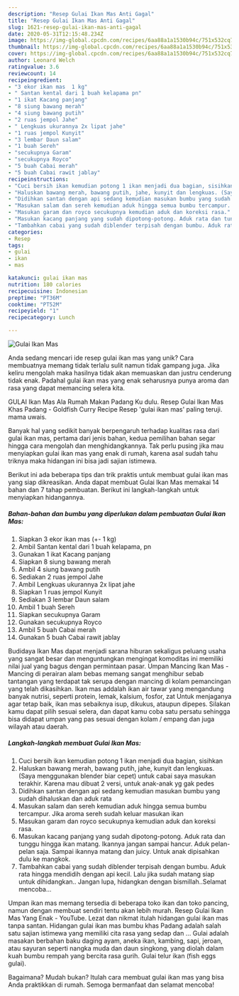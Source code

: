 ```yaml
---
description: "Resep Gulai Ikan Mas Anti Gagal"
title: "Resep Gulai Ikan Mas Anti Gagal"
slug: 1621-resep-gulai-ikan-mas-anti-gagal
date: 2020-05-31T12:15:48.234Z
image: https://img-global.cpcdn.com/recipes/6aa88a1a1530b94c/751x532cq70/gulai-ikan-mas-foto-resep-utama.jpg
thumbnail: https://img-global.cpcdn.com/recipes/6aa88a1a1530b94c/751x532cq70/gulai-ikan-mas-foto-resep-utama.jpg
cover: https://img-global.cpcdn.com/recipes/6aa88a1a1530b94c/751x532cq70/gulai-ikan-mas-foto-resep-utama.jpg
author: Leonard Welch
ratingvalue: 3.6
reviewcount: 14
recipeingredient:
- "3 ekor ikan mas  1 kg"
- " Santan kental dari 1 buah kelapama pn"
- "1 ikat Kacang panjang"
- "8 siung bawang merah"
- "4 siung bawang putih"
- "2 ruas jempol Jahe"
- " Lengkuas ukurannya 2x lipat jahe"
- "1 ruas jempol Kunyit"
- "3 lembar Daun salam"
- "1 buah Sereh"
- "secukupnya Garam"
- "secukupnya Royco"
- "5 buah Cabai merah"
- "5 buah Cabai rawit jablay"
recipeinstructions:
- "Cuci bersih ikan kemudian potong 1 ikan menjadi dua bagian, sisihkan"
- "Haluskan bawang merah, bawang putih, jahe, kunyit dan lengkuas. (Saya menggunakan blender biar cepet) untuk cabai saya masukan terakhir. Karena mau dibuat 2 versi, untuk anak-anak yg gak pedes"
- "Didihkan santan dengan api sedang kemudian masukan bumbu yang sudah dihaluskan dan aduk rata"
- "Masukan salam dan sereh kemudian aduk hingga semua bumbu tercampur. Jika aroma sereh sudah keluar masukan ikan"
- "Masukan garam dan royco secukupnya kemudian aduk dan koreksi rasa."
- "Masukan kacang panjang yang sudah dipotong-potong. Aduk rata dan tunggu hingga ikan matang. Ikannya jangan sampai hancur. Aduk pelan-pelan saja. Sampai ikannya matang dan juicy. Untuk anak dipisahkan dulu ke mangkok."
- "Tambahkan cabai yang sudah diblender terpisah dengan bumbu. Aduk rata hingga mendidih dengan api kecil. Lalu jika sudah matang siap untuk dihidangkan.. Jangan lupa, hidangkan dengan bismillah..Selamat mencoba..."
categories:
- Resep
tags:
- gulai
- ikan
- mas

katakunci: gulai ikan mas 
nutrition: 180 calories
recipecuisine: Indonesian
preptime: "PT36M"
cooktime: "PT52M"
recipeyield: "1"
recipecategory: Lunch

---
```



![Gulai Ikan Mas](https://img-global.cpcdn.com/recipes/6aa88a1a1530b94c/751x532cq70/gulai-ikan-mas-foto-resep-utama.jpg)

Anda sedang mencari ide resep gulai ikan mas yang unik? Cara membuatnya memang tidak terlalu sulit namun tidak gampang juga. Jika keliru mengolah maka hasilnya tidak akan memuaskan dan justru cenderung tidak enak. Padahal gulai ikan mas yang enak seharusnya punya aroma dan rasa yang dapat memancing selera kita.

GULAI Ikan Mas Ala Rumah Makan Padang Ku dulu. Resep Gulai Ikan Mas Khas Padang - Goldfish Curry Recipe Resep &#39;gulai ikan mas&#39; paling teruji. mama uwais.

Banyak hal yang sedikit banyak berpengaruh terhadap kualitas rasa dari gulai ikan mas, pertama dari jenis bahan, kedua pemilihan bahan segar hingga cara mengolah dan menghidangkannya. Tak perlu pusing jika mau menyiapkan gulai ikan mas yang enak di rumah, karena asal sudah tahu triknya maka hidangan ini bisa jadi sajian istimewa.


Berikut ini ada beberapa tips dan trik praktis untuk membuat gulai ikan mas yang siap dikreasikan. Anda dapat membuat Gulai Ikan Mas memakai 14 bahan dan 7 tahap pembuatan. Berikut ini langkah-langkah untuk menyiapkan hidangannya.

<!--inarticleads1-->

##### Bahan-bahan dan bumbu yang diperlukan dalam pembuatan Gulai Ikan Mas:

1. Siapkan 3 ekor ikan mas (+- 1 kg)
1. Ambil  Santan kental dari 1 buah kelapama, pn
1. Gunakan 1 ikat Kacang panjang
1. Siapkan 8 siung bawang merah
1. Ambil 4 siung bawang putih
1. Sediakan 2 ruas jempol Jahe
1. Ambil  Lengkuas ukurannya 2x lipat jahe
1. Siapkan 1 ruas jempol Kunyit
1. Sediakan 3 lembar Daun salam
1. Ambil 1 buah Sereh
1. Siapkan secukupnya Garam
1. Gunakan secukupnya Royco
1. Ambil 5 buah Cabai merah
1. Gunakan 5 buah Cabai rawit jablay


Budidaya Ikan Mas dapat menjadi sarana hiburan sekaligus peluang usaha yang sangat besar dan menguntungkan mengingat komoditas ini memiliki nilai jual yang bagus dengan permintaan pasar. Umpan Mancing Ikan Mas - Mancing di perairan alam bebas memang sangat menghibur sebab tantangan yang terdapat tak serupa dengan mancing di kolam pemancingan yang telah dikasihkan. Ikan mas addalah ikan air tawar yang mengandung banyak nutrisi, seperti protein, lemak, kalsium, fosfor, zat Untuk menjaganya agar tetap baik, ikan mas sebaiknya isup, dikukus, ataupun dipepes. Silakan kamu dapat pilih sesuai selera, dan dapat kamu coba satu persatu sehingga bisa didapat umpan yang pas sesuai dengan kolam / empang dan juga wilayah atau daerah. 

<!--inarticleads2-->

##### Langkah-langkah membuat Gulai Ikan Mas:

1. Cuci bersih ikan kemudian potong 1 ikan menjadi dua bagian, sisihkan
1. Haluskan bawang merah, bawang putih, jahe, kunyit dan lengkuas. (Saya menggunakan blender biar cepet) untuk cabai saya masukan terakhir. Karena mau dibuat 2 versi, untuk anak-anak yg gak pedes
1. Didihkan santan dengan api sedang kemudian masukan bumbu yang sudah dihaluskan dan aduk rata
1. Masukan salam dan sereh kemudian aduk hingga semua bumbu tercampur. Jika aroma sereh sudah keluar masukan ikan
1. Masukan garam dan royco secukupnya kemudian aduk dan koreksi rasa.
1. Masukan kacang panjang yang sudah dipotong-potong. Aduk rata dan tunggu hingga ikan matang. Ikannya jangan sampai hancur. Aduk pelan-pelan saja. Sampai ikannya matang dan juicy. Untuk anak dipisahkan dulu ke mangkok.
1. Tambahkan cabai yang sudah diblender terpisah dengan bumbu. Aduk rata hingga mendidih dengan api kecil. Lalu jika sudah matang siap untuk dihidangkan.. Jangan lupa, hidangkan dengan bismillah..Selamat mencoba...


Umpan ikan mas memang tersedia di beberapa toko ikan dan toko pancing, namun dengan membuat sendiri tentu akan lebih murah. Resep Gulai Ikan Mas Yang Enak - YouTube. Lezat dan nikmat itulah hidangan gulai ikan mas tanpa santan. Hidangan gulai ikan mas bumbu khas Padang adalah salah satu sajian istimewa yang memiliki cita rasa yang sedap dan … Gulai adalah masakan berbahan baku daging ayam, aneka ikan, kambing, sapi, jeroan, atau sayuran seperti nangka muda dan daun singkong, yang diolah dalam kuah bumbu rempah yang bercita rasa gurih. Gulai telur ikan (fish eggs gulai). 

Bagaimana? Mudah bukan? Itulah cara membuat gulai ikan mas yang bisa Anda praktikkan di rumah. Semoga bermanfaat dan selamat mencoba!
